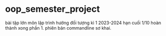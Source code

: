 # oop_semester_project
bài tập lớn môn lập trình hướng đối tượng kì 1 2023-2024
hạn cuối 1/10 hoàn thành xong phần 1. phiên bản commandline sơ khai.
